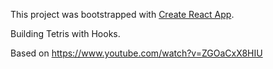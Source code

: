 This project was bootstrapped with [Create React App](https://github.com/facebook/create-react-app).


Building Tetris with Hooks. 

Based on
https://www.youtube.com/watch?v=ZGOaCxX8HIU